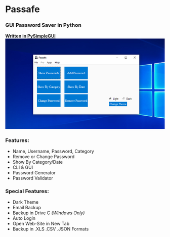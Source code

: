 # Passafe
 ### GUI Password Saver in Python
 **Written in [PySimpleGUI](https://github.com/PySimpleGUI/PySimpleGUI "PySimpleGUI")**
[![Passafe](./Images/Main.png "Passafe")](./Images/ "More Images")

### Features:
 + Name, Username, Password, Category 
 + Remove or Change Password
 + Show By Category/Date
 + CLI & GUI
 + Password Generator
 + Password Validator

### Special Features:
 + Dark Theme 
 + Email Backup
 + Backup in Drive C *(Windows Only)*
 + Auto Login
 + Open Web-Site in New Tab
 + Backup in .XLS .CSV .JSON Formats
